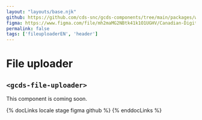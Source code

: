 ```yaml
---
layout: "layouts/base.njk"
github: https://github.com/cds-snc/gcds-components/tree/main/packages/web/src/components/gcds-file-uploader
figma: https://www.figma.com/file/mh2maMG2NBtk41k1O1UGHV/Canadian-Digital-Service%E2%80%A8---GC-Design-System?node-id=963%3A2472&t=ciEmm7GYyGAY73zZ-0
permalink: false
tags: ['fileuploaderEN', 'header']
---
```


<h1 class="mb-0">File uploader</h1>
<h2 class="mt-0 mb-400"><code>&lt;gcds-file-uploader&gt;</code></h2>

This component is coming soon.

{% docLinks locale stage figma github %}
{% enddocLinks %}

<br/>
